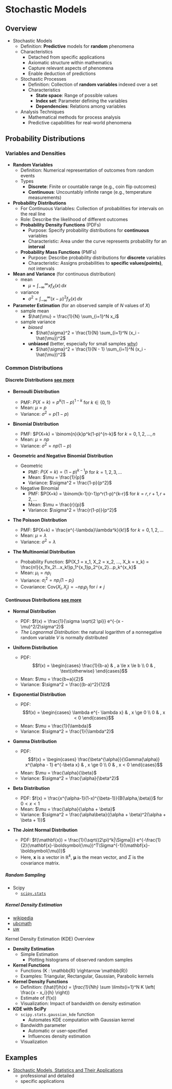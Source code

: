 # Stochastic Models

## Overview
- Stochastic Models
  - Definition: **Predictive** models for **random** phenomena
  - Characteristics
    - Detached from specific applications
    - Axiomatic structure within mathematics
    - Capture relevant aspects of phenomena
    - Enable deduction of predictions
  - Stochastic Processes
    - Definition: Collection of **random variables** indexed over a set
    - Characteristics
      - **State space**: Range of possible values
      - **Index set**: Parameter defining the variables
      - **Dependencies**: Relations among variables
  - Analysis Techniques
    - Mathematical methods for process analysis
    - Predictive capabilities for real-world phenomena

## Probability Distributions

### Variables and Densities
- **Random Variables**
  - Definition: Numerical representation of outcomes from random events
  - Types
    - **Discrete**: Finite or countable range (e.g., coin flip outcomes)
    - **Continuous**: Uncountably infinite range (e.g., temperature measurements)
- **Probability Distributions**
  - For Continuous Variables: Collection of probabilities for intervals on the real line
  - Role: Describe the likelihood of different outcomes
  - **Probability Density Functions** (PDFs)
    - Purpose: Specify probability distributions for **continuous** variables
    - Characteristic: Area under the curve represents probability for an **interval**
  - **Probability Mass Functions** (PMFs)
    - Purpose: Describe probability distributions for **discrete** variables
    - Characteristic: Assigns probabilities to **specific values(points)**, not intervals
- **Mean and Variance** (for continuous distribution)
  - mean
    - $\mu = \int_{-\infty}^{\infty} x f_X(x) \, dx$
  - variance
    - $\sigma^2 = \int_{-\infty}^{\infty} (x - \mu)^2 f_X(x) \, dx$
- **Parameter Estimation** (for an observed sample of $N$ values of $X$)
  - sample mean
    - $\hat{\mu} = \frac{1}{N} \sum_{i=1}^N x_i$
  - sample variance
    - _biased_
      - $\hat{\sigma}^2 = \frac{1}{N} \sum_{i=1}^N (x_i - \hat{\mu})^2$
    - **unbiased** (better, especially for small samples [why](https://math.stackexchange.com/questions/496627/the-difference-between-unbiased-biased-estimator-variance)) 
      - $\hat{\sigma}^2 = \frac{1}{N - 1} \sum_{i=1}^N (x_i - \hat{\mu})^2$

### Common Distributions

#### Discrete Distributions [see more](https://appliedmath.arizona.edu/sites/default/files/0f04d86a836182cbf608dfc86c7a70f5e5f6_0.pdf#%5B%7B%22num%22%3A143%2C%22gen%22%3A0%7D%2C%7B%22name%22%3A%22Fit%22%7D%5D)
- **Bernoulli Distribution**
  - PMF: $P(X=k) = p^k(1-p)^{1-k}$ for $k \in \{0,1\}$
  - Mean: $\mu = p$
  - Variance: $\sigma^2 = p(1-p)$

- **Binomial Distribution**
  - PMF: $P(X=k) = \binom{n}{k}p^k(1-p)^{n-k}$ for $k = 0, 1, 2, ..., n$
  - Mean: $\mu = np$
  - Variance: $\sigma^2 = np(1-p)$

- **Geometric and Negative Binomial Distribution**
  - Geometric 
    - PMF: $P(X=k) = (1-p)^{k-1}p$ for $k = 1, 2, 3, ...$
    - Mean: $\mu = \frac{1}{p}$
    - Variance: $\sigma^2 = \frac{1-p}{p^2}$
  - Negative Binomial
    - PMF: $P(X=k) = \binom{k-1}{r-1}p^r(1-p)^{k-r}$ for $k = r, r+1, r+2, ...$
    - Mean: $\mu = \frac{r}{p}$
    - Variance: $\sigma^2 = \frac{r(1-p)}{p^2}$

- **The Poisson Distribution**
  - PMF: $P(X=k) = \frac{e^{-\lambda}\lambda^k}{k!}$ for $k = 0, 1, 2, ...$
  - Mean: $\mu = \lambda$
  - Variance: $\sigma^2 = \lambda$

- **The Multinomial Distribution**
  - Probability Function: $P(X_1 = x_1, X_2 = x_2, ..., X_k = x_k) = \frac{n!}{x_1!x_2!...x_k!}p_1^{x_1}p_2^{x_2}...p_k^{x_k}$
  - Mean: $\mu_i = np_i$
  - Variance: $\sigma_i^2 = np_i(1-p_i)$
  - Covariance: $\text{Cov}(X_i, X_j) = -np_ip_j$ for $i \neq j$


#### Continuous Distributions [see more](https://appliedmath.arizona.edu/sites/default/files/0f04d86a836182cbf608dfc86c7a70f5e5f6_0.pdf#%5B%7B%22num%22%3A179%2C%22gen%22%3A0%7D%2C%7B%22name%22%3A%22Fit%22%7D%5D)
- **Normal Distribution**
  - PDF: $f(x) = \frac{1}{\sigma \sqrt{2 \pi}} e^{-(x - \mu)^2/2\sigma^2}$
  - _The Lognormal Distribution_: the natural logarithm of a nonnegative random variable $V$ is normally distributed

- **Uniform Distribution**
  - PDF: $$f(x) = \begin{cases} 
      \frac{1}{b-a} & , a \le x \le b \\
      0 & , \text{otherwise} 
    \end{cases}$$
  - Mean: $\mu = \frac{b+a}{2}$
  - Variance: $\sigma^2 = \frac{(b-a)^2}{12}$

- **Exponential Distribution**
  - PDF: $$f(x) = \begin{cases} 
      \lambda e^{- \lambda x} & , x \ge 0 \\
      0 & , x < 0 
    \end{cases}$$
  - Mean: $\mu = \frac{1}{\lambda}$
  - Variance: $\sigma^2 = \frac{1}{\lambda^2}$

- **Gamma Distribution**
  - PDF: $$f(x) = \begin{cases} 
      \frac{\beta^{\alpha}}{\Gamma(\alpha)} x^{\alpha - 1} e^{-\beta x} & , x \ge 0 \\
      0 & , x < 0 
    \end{cases}$$
  - Mean: $\mu = \frac{\alpha}{\beta}$
  - Variance: $\sigma^2 = \frac{\alpha}{\beta^2}$

- **Beta Distribution**
  - PDF: $f(x) = \frac{x^{\alpha-1}(1-x)^{\beta-1}}{B(\alpha,\beta)}$ for $0 < x < 1$
  - Mean: $\mu = \frac{\alpha}{\alpha + \beta}$
  - Variance: $\sigma^2 = \frac{\alpha\beta}{(\alpha + \beta)^2(\alpha + \beta + 1)}$

- **The Joint Normal Distribution**
  - PDF: $f(\mathbf{x}) = \frac{1}{\sqrt{(2\pi)^k|\Sigma|}} e^{-\frac{1}{2}(\mathbf{x}-\boldsymbol{\mu})^T\Sigma^{-1}(\mathbf{x}-\boldsymbol{\mu})}$
  - Here, $\mathbf{x}$ is a vector in $\mathbb{R}^k$, $\boldsymbol{\mu}$ is the mean vector, and $\Sigma$ is the covariance matrix.


##### Random Sampling
- Scipy
  -  [`scipy.stats`](http://scipy-lectures.org/packages/statistics/index.html)

##### Kernel Density Estimation
- [wikipedia](https://en.wikipedia.org/wiki/Kernel_density_estimation)
- [ubcmath](https://ubcmath.github.io/MATH360/stochastic/kernel.html)
- [uw](https://faculty.washington.edu/yenchic/18W_425/Lec6_hist_KDE.pdf)
  
Kernel Density Estimation (KDE) Overview
  - **Density Estimation**
    - Simple Estimation
      - Plotting histograms of observed random samples
  - **Kernel Functions**
    - Functions \(K : \mathbb{R} \rightarrow \mathbb{R}\)
    - Examples: Triangular, Rectangular, Gaussian, Parabolic kernels
  - **Kernel Density Functions**
    - Definition: \(\hat{f}_h(x) = \frac{1}{Nh} \sum \limits_{i=1}^N K \left( \frac{x - x_i}{h} \right)\)
    - Estimate of \(f(x)\)
    - Visualization: Impact of bandwidth on density estimation
  - **KDE with SciPy**
    - `scipy.stats.gaussian_kde` function
      - Automates KDE computation with Gaussian kernel
    - Bandwidth parameter
      - Automatic or user-specified
      - Influences density estimation
    - Visualization

## Examples
- [Stochastic Models, Statistics and Their Applications](https://link.springer.com/book/10.1007/978-3-319-13881-7)
  - professional and detailed
  - specific applications


